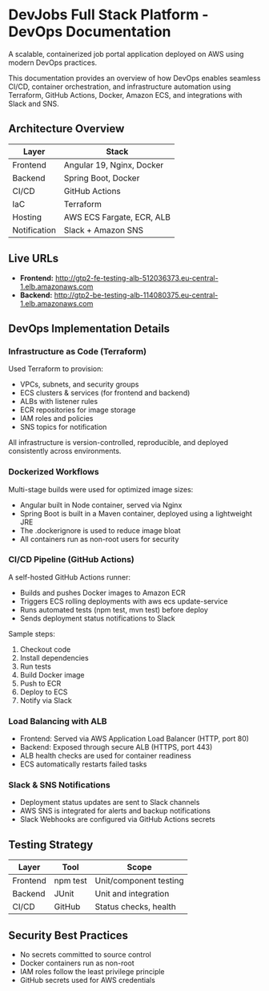 # DevJobs Full Stack Platform - DevOps Documentation

A scalable, containerized job portal application deployed on AWS using modern DevOps practices.

This documentation provides an overview of how DevOps enables seamless CI/CD, container orchestration, and infrastructure automation using Terraform, GitHub Actions, Docker, Amazon ECS, and integrations with Slack and SNS.

## Architecture Overview

| Layer | Stack |
|-------|-------|
| Frontend | Angular 19, Nginx, Docker |
| Backend | Spring Boot, Docker |
| CI/CD | GitHub Actions |
| IaC | Terraform |
| Hosting | AWS ECS Fargate, ECR, ALB |
| Notification | Slack + Amazon SNS |

## Live URLs

- **Frontend:** http://gtp2-fe-testing-alb-512036373.eu-central-1.elb.amazonaws.com
- **Backend:** http://gtp2-be-testing-alb-114080375.eu-central-1.elb.amazonaws.com

## DevOps Implementation Details

### Infrastructure as Code (Terraform)

Used Terraform to provision:

- VPCs, subnets, and security groups
- ECS clusters & services (for frontend and backend)
- ALBs with listener rules
- ECR repositories for image storage
- IAM roles and policies
- SNS topics for notification

All infrastructure is version-controlled, reproducible, and deployed consistently across environments.

### Dockerized Workflows

Multi-stage builds were used for optimized image sizes:

- Angular built in Node container, served via Nginx
- Spring Boot is built in a Maven container, deployed using a lightweight JRE
- The .dockerignore is used to reduce image bloat
- All containers run as non-root users for security

### CI/CD Pipeline (GitHub Actions)

A self-hosted GitHub Actions runner:

- Builds and pushes Docker images to Amazon ECR
- Triggers ECS rolling deployments with aws ecs update-service
- Runs automated tests (npm test, mvn test) before deploy
- Sends deployment status notifications to Slack

Sample steps:
1. Checkout code
2. Install dependencies
3. Run tests
4. Build Docker image
5. Push to ECR
6. Deploy to ECS
7. Notify via Slack

### Load Balancing with ALB

- Frontend: Served via AWS Application Load Balancer (HTTP, port 80)
- Backend: Exposed through secure ALB (HTTPS, port 443)
- ALB health checks are used for container readiness
- ECS automatically restarts failed tasks

### Slack & SNS Notifications

- Deployment status updates are sent to Slack channels
- AWS SNS is integrated for alerts and backup notifications
- Slack Webhooks are configured via GitHub Actions secrets

## Testing Strategy

| Layer | Tool | Scope |
|-------|------|-------|
| Frontend | npm test | Unit/component testing |
| Backend | JUnit | Unit and integration |
| CI/CD | GitHub | Status checks, health |

## Security Best Practices

- No secrets committed to source control
- Docker containers run as non-root
- IAM roles follow the least privilege principle
- GitHub secrets used for AWS credentials
